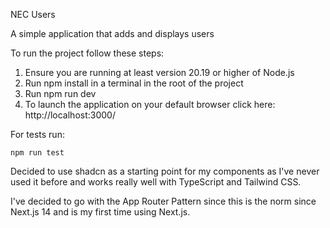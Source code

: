 NEC Users

A simple application that adds and displays users

To run the project follow these steps:

1. Ensure you are running at least version 20.19 or higher of Node.js
2. Run npm install in a terminal in the root of the project
3. Run npm run dev
4. To launch the application on your default browser click here: http://localhost:3000/

For tests run:

    npm run test

Decided to use shadcn as a starting point for my components as I've never used it before and works really well with TypeScript and Tailwind CSS. 

I've decided to go with the App Router Pattern since this is the norm since Next.js 14 and is my first time using Next.js.
